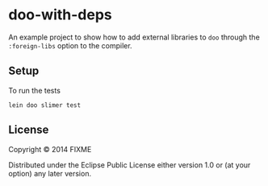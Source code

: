 # doo-with-deps

An example project to show how to add external libraries to `doo`
through the `:foreign-libs` option to the compiler.

## Setup

To run the tests

    lein doo slimer test

## License

Copyright © 2014 FIXME

Distributed under the Eclipse Public License either version 1.0 or (at your option) any later version.
